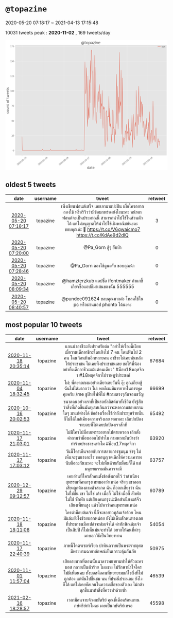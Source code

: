 # `@topazine`

2020-05-20 07:18:17 ~ 2021-04-13 17:15:48

10031 tweets
peak : __2020-11-02__ , 169 tweets/day

![count](https://raw.githubusercontent.com/nozomiyamada/twitter_analysis/main/graphs/@tweets/topazine_count.png)

## oldest 5 tweets

|date|username|tweet|retweet|
|:-:|:-:|:-:|:-:|
|[2020-05-20 07:18:17](https://twitter.com/topazine/status/1262900415445819393)|topazine|เพิ่งเขียนฟอนต์เสร็จ เลยเอามาแบ่งปัน เผื่อใครอยากลองใช้ หรือรีวิวว่ามีข้อบกพร่องยังไงนะคะ   หน้าตาฟอนต์จะเป็นประมาณนี้ สามารถนำไปใช้ในส่วนตัวได้ แต่ไม่อนุญาตให้นำไปใช้เชิงพาณิชย์นะคะ ขอบคุณค่ะ 🙏   https://t.co/V6gwaicmo7  https://t.co/KdAe9d2dlQ|3|
|[2020-05-20 07:20:00](https://twitter.com/topazine/status/1262900850025836544)|topazine|@Pa_Gorn สู้ๆ ฮับป๋า|0|
|[2020-05-20 07:28:46](https://twitter.com/topazine/status/1262903052782141440)|topazine|@Pa_Gorn ลองใช้ดูนะคับ ขอบคุณน้า|0|
|[2020-05-20 08:09:34](https://twitter.com/topazine/status/1262913324242669568)|topazine|@hamzterzkub แอปชื่อ ifontmaker ถ้าแกขี้เกียจซื้อแอปก็มาเล่นของฉัน 555555|0|
|[2020-05-20 08:40:57](https://twitter.com/topazine/status/1262921218849509382)|topazine|@pundee091624 ขอบคุณมากค่ะ โหลดใช้ใน pc หรือผ่านแอป phonto ได้นะคะ|0|

## most popular 10 tweets

|date|username|tweet|retweet|
|:-:|:-:|:-:|:-:|
|[2020-11-18 20:35:14](https://twitter.com/topazine/status/1329055568686841856)|topazine|แกนนำอาชีวะยังปราศรัยต่อ   "อย่าให้เรื่องนี้เงียบ เมื่อวานเด็กอาชีวะโดนยิงไป 7 คน โดนฟันไป 2 คน โดนก้อนหินอีกหลายคน อาชีวะไม่เคยหันหลังให้ประชาชน ไม่เคยทิ้งประชาชนเลย ขอให้พี่น้องอย่าทิ้งเด็กอาชีวะแม้แต่คนเดียว"  #ม็อบ18พฤศจิกา #18พฤศจิกาไปราษฎร์ประสงค์|67684|
|[2020-11-04 18:32:45](https://twitter.com/topazine/status/1323951313042825217)|topazine|ไผ่: พี่ตะคอกผมอย่างเดียวเลยวันนี้ อุ๊: คุณเถียงสู้ฉันไม่ได้มากกว่า ไผ่: พอดีผมมีมารยาทในการพูดคุยครับ  /me ชูป้ายไฟพี่ไผ่  #ถามตรงๆกับจอมขวัญ|66699|
|[2020-10-16 20:02:53](https://twitter.com/topazine/status/1317088628221243392)|topazine|ขนาดคนอย่างเราที่เป็นรอยัลลิสต์มาทั้งชีวิต ยังรู้สึกว่าสิ่งที่เกิดขึ้นมันทุเรศเกินกว่าจะหาความชอบธรรมใดๆ มาแก้ต่างได้ ข้ออ้างเรื่องใช้กำลังประทุษร้ายนั่นก็ไม่ได้ใกล้เคียงความจริงเลย พอเหอะ เลิกปกป้องระบอบที่ไม่เคยปกป้องเราสักที|65492|
|[2020-11-17 21:03:01](https://twitter.com/topazine/status/1328700171736162308)|topazine|ไม่มีใครไปม็อบเพราะอยากไปตายหรอก เลิกตั้งคำถามว่าม็อบออกไปทำไม ถามพวกมันบ้างว่าทำร้ายประชาชนทำไม #ม็อบ17พฤศจิกา|63920|
|[2020-11-17 17:03:12](https://twitter.com/topazine/status/1328639819656822786)|topazine|วันนี้ใครเอ็นจอยกับการสลายการชุมนุม ขำๆ ไม่เห็นจะรุนแรงอะไร ขออนุญาตเลิกให้ความเคารพนับถือละกันนะคะ จะไม่เห็นด้วยกับม็อบก็ได้ แต่มนุษยธรรมมันควรจะมี|63757|
|[2020-12-29 09:12:57](https://twitter.com/topazine/status/1343741765778513922)|topazine|เคยอ่านที่ใครสักคนตั้งข้อสังเกตไว้ ว่าสำเนียงสุพรรณที่คนกรุงเทพมองว่าเหน่อ จริงๆ เขาออกเสียงถูกต้องตามตัวสะกด ฉัน ก็ออกเสียงว่า ฉัน ไม่ใช่ชั้น เขา ไม่ใช่ เค้า เมื่อกี้ ไม่ใช่ เมื่อกี๊ สักพัก ไม่ใช่ ซักพัก แต่เสียงคนกรุงน่ะติดสำเนียงแต้จิ๋ว เสียงเพี้ยนสูง แล้วไปหาว่าคนสุพรรณเหน่อ|60789|
|[2020-11-18 18:11:08](https://twitter.com/topazine/status/1329019304025546758)|topazine|ใครด่าม็อบล้มเจ้า นี่ก็จะขอฮาวทูล้มเจ้าด้วย ไหนมันล้มยังไงช่วยบอกหน่อย ยังไม่เห็นสักหนทางเลยที่ประชาชนมือเปล่าจะล้มเจ้าได้ ด่าทักษิณล้มเจ้าเป็นสิบปี ก็ไม่เห็นมันจะทำได้ อยากให้คนที่ด่าๆ มาบอกวิธีเป็นวิทยาทาน|54054|
|[2020-11-17 22:40:39](https://twitter.com/topazine/status/1328724740643536896)|topazine|ภาพนี้โคตรเซอร์เรียล ปาหินถวายเป็นพระราชกุศล มีพระบรมฉายาลักษณ์เป็นเกราะคุ้มกันภัย|50975|
|[2020-11-01 11:57:04](https://twitter.com/topazine/status/1322764571929505792)|topazine|เสียดายมากที่ตอนนั้นนาดาวพยายามทำให้ตัวละคร บอส กลายเป็นตัวร้าย โผงผาง ไม่รักษาน้ำใจใคร ไม่มีเพื่อนคบ ทั้งบอสคือคนที่พยายามแก้ไขสิ่งที่ไม่ถูกต้อง แต่ดันไปชื่นชม นน ที่ประนีประนอม ยังไงก็ได้ แต่ไม่เคยชัดเจนในความเชื่อของตัวเอง ไม่กล้าลุกขึ้นมาทำสิ่งที่ควรทำด้วยซ้ำ|46539|
|[2021-02-16 18:28:57](https://twitter.com/topazine/status/1361638695502110724)|topazine|เวลามีคนจาบจ้วงกษัตริย์ คุณพี่เดือดร้อนแทนกษัตริย์ทำไมคะ เคยเป็นกษัตริย์เหรอ|45598|